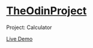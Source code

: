 # [TheOdinProject](https://www.theodinproject.com/)

Project: Calculator

[Live Demo](https://alberinea.github.io/Calculator/)